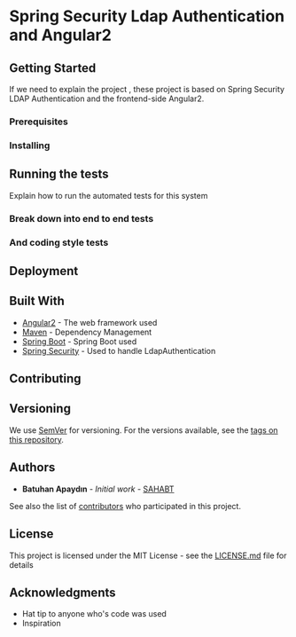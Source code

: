 # Spring Security Ldap Authentication and Angular2 


## Getting Started

If we need to explain the project , these project is based on Spring Security LDAP Authentication and the frontend-side Angular2.

### Prerequisites



### Installing



## Running the tests

Explain how to run the automated tests for this system

### Break down into end to end tests


### And coding style tests


## Deployment


## Built With

* [Angular2](https://angular.io/) - The web framework used
* [Maven](https://maven.apache.org/) - Dependency Management
* [Spring Boot](https://projects.spring.io/spring-boot/) - Spring Boot used
* [Spring Security](https://projects.spring.io/spring-security/) - Used to handle LdapAuthentication

## Contributing


## Versioning

We use [SemVer](http://semver.org/) for versioning. For the versions available, see the [tags on this repository](https://github.com/your/project/tags). 

## Authors

* **Batuhan Apaydın** - *Initial work* - [SAHABT](http://www.sahabt.com/)

See also the list of [contributors](https://github.com/developer-guy/spring-security-ldap-auth-with-angular2/contributors) who participated in this project.

## License

This project is licensed under the MIT License - see the [LICENSE.md](LICENSE.md) file for details

## Acknowledgments

* Hat tip to anyone who's code was used
* Inspiration
